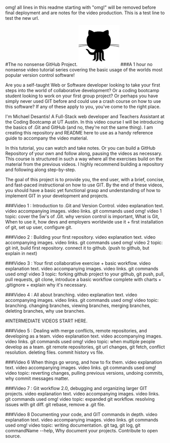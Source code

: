 omg! all lines in this readme starting with "omg!" will be removed before final deployment and are notes for the video production. This is a test line to test the new url.

#The no nonsense GitHub Project. 
![alt tag](img/github_01.png) 
###A 1 hour no nonsense video tutorial series covering the basic usage of the worlds most popular version control software! 

Are you a self-taught Web or Software developer looking to take your first steps into the world of collaborative development? Or a coding bootcamp student looking to work on your first group project? Or perhaps you have simply never used GIT before and could use a crash course on how to use this software? If any of these apply to you, you've come to the right place.

I'm Michael Desantis! A Full-Stack web developer and Teachers Assistant at the Coding Bootcamp at UT Austin. In this video course I will be introducing the basics of .Git and GitHub (and no, they're not the same thing). I am creating this repository and README here to use as a handy reference guide to accompany the video material.

In this tutorial, you can watch and take notes. Or you can build a GitHub Repository of your own and follow along, pausing the videos as necessary. This course is structured in such a way where all the exercises build on the material from the previous videos. I highly recommend building a repository and following along step-by-step.  

The goal of this project is to provide you, the end user, with a brief, concise, and fast-paced instructional on how to use GIT. By the end of these videos, you should have a basic yet functional grasp and understanding of how to implement GIT in your development and projects. 

###Video 1 : Introduction to .Git and Version Control.
video explanation text.
video accompanying images.
video links.
git commands used
omg! video 1 topic: cover the 5w's of .Git. why version control is important, What is Git, When to use it, how devs and employers worldwide use it + first installation of git, set up user, configure git.

###Video 2 : Building your first repository.
video explanation text.
video accompanying images.
video links.
git commands used
omg! video 2 topic: git init, build first repository. connect it to github. (push to github, but explain in next)

###Video 3 : Your first collaborative exercise + basic workflow. 
video explanation text.
video accompanying images.
video links.
git commands used
omg! video 3 topic: forking github project to your github, git push, pull, pull requests, git clone, introduce a basic workflow complete with charts + .gitignore + explain why it's necessary.

###Video 4 : All about branching.
video explanation text.
video accompanying images.
video links.
git commands used
omg! video topic: branching. changing branches, viewing branches, merging branches, deleting branches, why use branches.

#INTERMEDIATE VIDEOS START HERE.

###Video 5 : Dealing with merge conflicts, remote repositories, and developing as a team. 
video explanation text.
video accompanying images.
video links.
git commands used
omg! video topic: when multiple people develop as a team. git remote repositories, git url changes, git fetch, conflict resolution. deleting files. commit history vs file.

###Video 6 When things go wrong, and how to fix them.
video explanation text.
video accompanying images.
video links.
git commands used
omg! video topic: reverting changes, pulling previous versions, undoing commits, why commit messages matter.

###Video 7 : Git workflow 2.0, debugging and organizing larger GIT projects. 
video explanation text.
video accompanying images.
video links.
git commands used
omg! video topic: expanded git workflow. resolving issues with git diff. git rebase, remove a .git file.

###Video 8 Documenting your code, and GIT commands in depth.
video explanation text.
video accompanying images.
video links.
git commands used
omg! video topic: writing documentation. git tag, git log, git commandName --help, Why document your projects. Contribute to open source.
